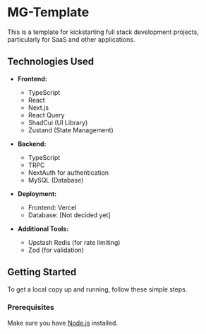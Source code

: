 # MG-Template

This is a template for kickstarting full stack development projects, particularly for SaaS and other applications.

## Technologies Used

- **Frontend:**
  - TypeScript
  - React
  - Next.js
  - React Query
  - ShadCui (UI Library)
  - Zustand (State Management)
  
- **Backend:**
  - TypeScript
  - TRPC
  - NextAuth for authentication
  - MySQL (Database)
  
- **Deployment:**
  - Frontend: Vercel
  - Database: [Not decided yet]
  
- **Additional Tools:**
  - Upstash Redis (for rate limiting)
  - Zod (for validation)

## Getting Started

To get a local copy up and running, follow these simple steps.

### Prerequisites

Make sure you have [Node.js](https://nodejs.org/) installed.
